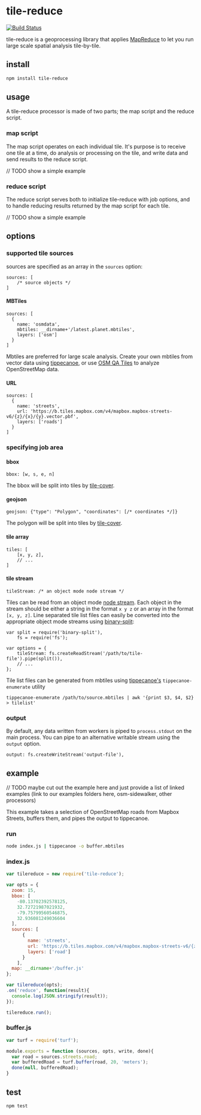 # tile-reduce

[![Build Status](https://travis-ci.org/mapbox/tile-reduce.svg)](https://travis-ci.org/mapbox/tile-reduce)

tile-reduce is a geoprocessing library that applies [MapReduce](http://en.wikipedia.org/wiki/MapReduce) to let you run large scale spatial analysis tile-by-tile.

## install

```sh
npm install tile-reduce
```

## usage

A tile-reduce processor is made of two parts; the map script and the reduce script. 

### map script

The map script operates on each individual tile. It's purpose is to receive one tile at a time, do analysis or processing on the tile, and write data and send results to the reduce script.

// TODO show a simple example

### reduce script

The reduce script serves both to initialize tile-reduce with job options, and to handle reducing results returned by the map script for each tile.

// TODO show a simple example

## options

### supported tile sources

sources are specified as an array in the `sources` option: 

```
sources: [
	/* source objects */
]
```

#### MBTiles

```
sources: [
  {
    name: 'osmdata',
    mbtiles: __dirname+'/latest.planet.mbtiles',
    layers: ['osm']
  }
]
```

Mbtiles are preferred for large scale analysis. Create your own mbtiles from vector data using [tippecanoe](https://github.com/mapbox/tippecanoe), or use [OSM QA Tiles](http://osmlab.github.io/osm-qa-tiles/) to analyze OpenStreetMap data.

#### URL

```
sources: [
  {
    name: 'streets',
    url: 'https://b.tiles.mapbox.com/v4/mapbox.mapbox-streets-v6/{z}/{x}/{y}.vector.pbf',
    layers: ['roads']
  }
]
```

### specifying job area

#### bbox

```
bbox: [w, s, e, n]
```

The bbox will be split into tiles by [tile-cover](https://github.com/mapbox/tile-cover).

#### geojson

```
geojson: {"type": "Polygon", "coordinates": [/* coordinates */]}
```

The polygon will be split into tiles by [tile-cover](https://github.com/mapbox/tile-cover).

#### tile array

```
tiles: [
	[x, y, z],
	// ...
]
```

#### tile stream

```
tileStream: /* an object mode node stream */
```

Tiles can be read from an object mode [node stream](https://nodejs.org/api/stream.html). Each object in the stream should be either a string in the format `x y z` or an array in the format `[x, y, z]`. Line separated tile list files can easily be converted into the appropriate object mode streams using [binary-split](https://github.com/maxogden/binary-split):

```
var split = require('binary-split'),
	fs = require('fs');

var options = {
	tileStream: fs.createReadStream('/path/to/tile-file').pipe(split()),
	// ...
};
```

Tile list files can be generated from mbtiles using [tippecanoe's](https://github.com/mapbox/tippecanoe) `tippecanoe-enumerate` utility

```
tippecanoe-enumerate /path/to/source.mbtiles | awk '{print $3, $4, $2} > tilelist'
```

### output

By default, any data written from workers is piped to `process.stdout` on the main process. You can pipe to an alternative writable stream using the `output` option.

```
output: fs.createWriteStream('output-file'),
```

## example

// TODO maybe cut out the example here and just provide a list of linked examples (link to our examples folders here, osm-sidewalker, other processors)

This example takes a selection of OpenStreetMap roads from Mapbox Streets, buffers them, and pipes the output to tippecanoe.

### run

```sh
node index.js | tippecanoe -o buffer.mbtiles
```

### index.js

```js
var tilereduce = new require('tile-reduce');

var opts = {
  zoom: 15,
  bbox: [
    -80.13702392578125,
    32.72721987021932,
    -79.75799560546875,
    32.936081249036604
  ],
  sources: [
      {
        name: 'streets',
        url: 'https://b.tiles.mapbox.com/v4/mapbox.mapbox-streets-v6/{z}/{x}/{y}.vector.pbf',
        layers: ['road']
      }
    ],
  map: __dirname+'/buffer.js'
};

var tilereduce(opts);
.on('reduce', function(result){
  console.log(JSON.stringify(result));
});

tilereduce.run();
```

### buffer.js

```js
var turf = require('turf');

module.exports = function (sources, opts, write, done){
  var road = sources.streets.road;
  var bufferedRoad = turf.buffer(road, 20, 'meters');
  done(null, bufferedRoad);
}
```

## test

```sh
npm test
```
